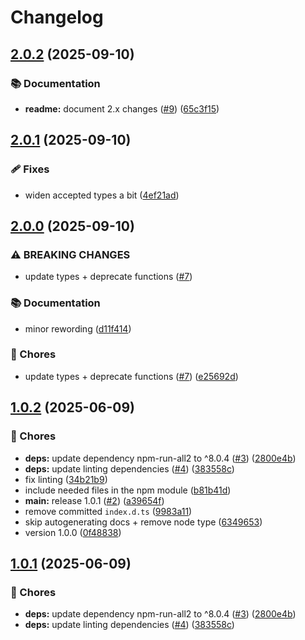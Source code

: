 # Changelog

## [2.0.2](https://github.com/voxpelli/dom-utils/compare/v2.0.1...v2.0.2) (2025-09-10)


### 📚 Documentation

* **readme:** document 2.x changes ([#9](https://github.com/voxpelli/dom-utils/issues/9)) ([65c3f15](https://github.com/voxpelli/dom-utils/commit/65c3f153c6b25f351a9de2cf74a324a5cbf1f443))

## [2.0.1](https://github.com/voxpelli/dom-utils/compare/v2.0.0...v2.0.1) (2025-09-10)


### 🩹 Fixes

* widen accepted types a bit ([4ef21ad](https://github.com/voxpelli/dom-utils/commit/4ef21adf73880fc72dfa9b2b1a83dcf04c6a1e67))

## [2.0.0](https://github.com/voxpelli/dom-utils/compare/v1.0.2...v2.0.0) (2025-09-10)


### ⚠ BREAKING CHANGES

* update types + deprecate functions ([#7](https://github.com/voxpelli/dom-utils/issues/7))

### 📚 Documentation

* minor rewording ([d11f414](https://github.com/voxpelli/dom-utils/commit/d11f414d574bac3f4fe65afc1aab60d1f5f10fdd))


### 🧹 Chores

* update types + deprecate functions ([#7](https://github.com/voxpelli/dom-utils/issues/7)) ([e25692d](https://github.com/voxpelli/dom-utils/commit/e25692d398ab44a7a3010b395e6003faac1a95ca))

## [1.0.2](https://github.com/voxpelli/dom-utils/compare/v1.0.1...v1.0.2) (2025-06-09)


### 🧹 Chores

* **deps:** update dependency npm-run-all2 to ^8.0.4 ([#3](https://github.com/voxpelli/dom-utils/issues/3)) ([2800e4b](https://github.com/voxpelli/dom-utils/commit/2800e4b11479a254ed21a9378da90850a26af5ad))
* **deps:** update linting dependencies ([#4](https://github.com/voxpelli/dom-utils/issues/4)) ([383558c](https://github.com/voxpelli/dom-utils/commit/383558c25db8e1e71e098a410713ddf7e3b21856))
* fix linting ([34b21b9](https://github.com/voxpelli/dom-utils/commit/34b21b926b2e50a42a7e318592a94c40e522f6a4))
* include needed files in the npm module ([b81b41d](https://github.com/voxpelli/dom-utils/commit/b81b41d2c1127d6883aaa975b8c2c8d312d3083e))
* **main:** release 1.0.1 ([#2](https://github.com/voxpelli/dom-utils/issues/2)) ([a39654f](https://github.com/voxpelli/dom-utils/commit/a39654f3729969c58d877872a68e308f11d3bd78))
* remove committed `index.d.ts` ([9983a11](https://github.com/voxpelli/dom-utils/commit/9983a11e30996111f22de7b84af58d974f192586))
* skip autogenerating docs + remove node type ([6349653](https://github.com/voxpelli/dom-utils/commit/6349653124576a74a43b15d7e145294c361035c9))
* version 1.0.0 ([0f48838](https://github.com/voxpelli/dom-utils/commit/0f488386b66c7ac61be8ede15bb6e8799c7eb663))

## [1.0.1](https://github.com/voxpelli/dom-utils/compare/v1.0.0...v1.0.1) (2025-06-09)


### 🧹 Chores

* **deps:** update dependency npm-run-all2 to ^8.0.4 ([#3](https://github.com/voxpelli/dom-utils/issues/3)) ([2800e4b](https://github.com/voxpelli/dom-utils/commit/2800e4b11479a254ed21a9378da90850a26af5ad))
* **deps:** update linting dependencies ([#4](https://github.com/voxpelli/dom-utils/issues/4)) ([383558c](https://github.com/voxpelli/dom-utils/commit/383558c25db8e1e71e098a410713ddf7e3b21856))
